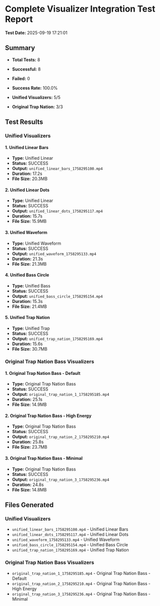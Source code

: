 # Complete Visualizer Integration Test Report

**Test Date:** 2025-09-19 17:21:01

## Summary

- **Total Tests:** 8
- **Successful:** 8
- **Failed:** 0
- **Success Rate:** 100.0%

- **Unified Visualizers:** 5/5
- **Original Trap Nation:** 3/3

## Test Results

### Unified Visualizers

#### 1. Unified Linear Bars

- **Type:** Unified Linear
- **Status:** SUCCESS
- **Output:** `unified_linear_bars_1758295100.mp4`
- **Duration:** 17.2s
- **File Size:** 20.3MB

#### 2. Unified Linear Dots

- **Type:** Unified Linear
- **Status:** SUCCESS
- **Output:** `unified_linear_dots_1758295117.mp4`
- **Duration:** 15.7s
- **File Size:** 15.9MB

#### 3. Unified Waveform

- **Type:** Unified Waveform
- **Status:** SUCCESS
- **Output:** `unified_waveform_1758295133.mp4`
- **Duration:** 21.3s
- **File Size:** 21.3MB

#### 4. Unified Bass Circle

- **Type:** Unified Bass
- **Status:** SUCCESS
- **Output:** `unified_bass_circle_1758295154.mp4`
- **Duration:** 15.3s
- **File Size:** 21.4MB

#### 5. Unified Trap Nation

- **Type:** Unified Trap
- **Status:** SUCCESS
- **Output:** `unified_trap_nation_1758295169.mp4`
- **Duration:** 15.6s
- **File Size:** 30.7MB

### Original Trap Nation Bass Visualizers

#### 1. Original Trap Nation Bass - Default

- **Type:** Original Trap Nation Bass
- **Status:** SUCCESS
- **Output:** `original_trap_nation_1_1758295185.mp4`
- **Duration:** 25.1s
- **File Size:** 14.9MB

#### 2. Original Trap Nation Bass - High Energy

- **Type:** Original Trap Nation Bass
- **Status:** SUCCESS
- **Output:** `original_trap_nation_2_1758295210.mp4`
- **Duration:** 25.8s
- **File Size:** 23.7MB

#### 3. Original Trap Nation Bass - Minimal

- **Type:** Original Trap Nation Bass
- **Status:** SUCCESS
- **Output:** `original_trap_nation_3_1758295236.mp4`
- **Duration:** 24.8s
- **File Size:** 14.8MB

## Files Generated

### Unified Visualizers
- `unified_linear_bars_1758295100.mp4` - Unified Linear Bars
- `unified_linear_dots_1758295117.mp4` - Unified Linear Dots
- `unified_waveform_1758295133.mp4` - Unified Waveform
- `unified_bass_circle_1758295154.mp4` - Unified Bass Circle
- `unified_trap_nation_1758295169.mp4` - Unified Trap Nation

### Original Trap Nation Bass Visualizers
- `original_trap_nation_1_1758295185.mp4` - Original Trap Nation Bass - Default
- `original_trap_nation_2_1758295210.mp4` - Original Trap Nation Bass - High Energy
- `original_trap_nation_3_1758295236.mp4` - Original Trap Nation Bass - Minimal
